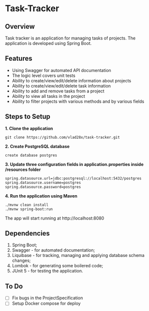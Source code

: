 # Task-Tracker

## Overview
Task tracker is an application for managing tasks of projects.
The application is developed using Spring Boot.

## Features

* Using Swagger for automated API documentation
* The logic level covers unit tests
* Ability to create/view/edit/delete information about projects
* Ability to create/view/edit/delete task information
* Ability to add and remove tasks from a project
* Ability to view all tasks in the project
* Ability to filter projects with various methods and by various fields

## Steps to Setup

**1. Clone the application**

```
git clone https://github.com/vlad28x/task-tracker.git
```

**2. Create PostgreSQL database**

```
create database postgres
```

**3. Update three configuration fields in application.properties inside /resources folder**

```
spring.datasource.url=jdbc:postgresql://localhost:5432/postgres
spring.datasource.username=postgres
spring.datasource.password=postgres
```

**4. Run the application using Maven**

```
./mvnw clean install
./mvnw spring-boot:run
```

The app will start running at http://localhost:8080

## Dependencies

1. Spring Boot;
2. Swagger - for automated documentation;
3. Liquibase - for tracking, managing and applying database schema changes;
4. Lombok - for generating some boilered code;
5. JUnit 5 - for testing the application.

## To Do

- [ ] Fix bugs in the ProjectSpecification
- [ ] Setup Docker compose for deploy
